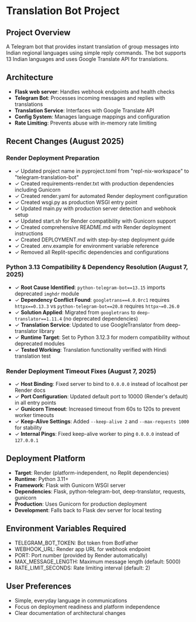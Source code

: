 # Translation Bot Project

## Project Overview
A Telegram bot that provides instant translation of group messages into Indian regional languages using simple reply commands. The bot supports 13 Indian languages and uses Google Translate API for translations.

## Architecture
- **Flask web server**: Handles webhook endpoints and health checks
- **Telegram Bot**: Processes incoming messages and replies with translations
- **Translation Service**: Interfaces with Google Translate API
- **Config System**: Manages language mappings and configuration
- **Rate Limiting**: Prevents abuse with in-memory rate limiting

## Recent Changes (August 2025)
### Render Deployment Preparation
- ✓ Updated project name in pyproject.toml from "repl-nix-workspace" to "telegram-translation-bot"
- ✓ Created requirements-render.txt with production dependencies including Gunicorn
- ✓ Created render.yaml for automated Render deployment configuration
- ✓ Created wsgi.py as production WSGI entry point
- ✓ Updated main.py with production server detection and webhook setup
- ✓ Updated start.sh for Render compatibility with Gunicorn support
- ✓ Created comprehensive README.md with Render deployment instructions
- ✓ Created DEPLOYMENT.md with step-by-step deployment guide
- ✓ Created .env.example for environment variable reference
- ✓ Removed all Replit-specific dependencies and configurations

### Python 3.13 Compatibility & Dependency Resolution (August 7, 2025)
- ✓ **Root Cause Identified**: `python-telegram-bot==13.15` imports deprecated `imghdr` module
- ✓ **Dependency Conflict Found**: `googletrans==4.0.0rc1` requires `httpx==0.13.3` vs `python-telegram-bot==20.8` requires `httpx~=0.26.0`
- ✓ **Solution Applied**: Migrated from `googletrans` to `deep-translator==1.11.4` (no deprecated dependencies)
- ✓ **Translation Service**: Updated to use GoogleTranslator from deep-translator library
- ✓ **Runtime Target**: Set to Python 3.12.3 for modern compatibility without deprecated modules
- ✓ **Tested Working**: Translation functionality verified with Hindi translation test

### Render Deployment Timeout Fixes (August 7, 2025)
- ✓ **Host Binding**: Fixed server to bind to `0.0.0.0` instead of localhost per Render docs
- ✓ **Port Configuration**: Updated default port to 10000 (Render's default) in all entry points
- ✓ **Gunicorn Timeout**: Increased timeout from 60s to 120s to prevent worker timeouts  
- ✓ **Keep-Alive Settings**: Added `--keep-alive 2` and `--max-requests 1000` for stability
- ✓ **Internal Pings**: Fixed keep-alive worker to ping `0.0.0.0` instead of `127.0.0.1`

## Deployment Platform
- **Target**: Render (platform-independent, no Replit dependencies)
- **Runtime**: Python 3.11+
- **Framework**: Flask with Gunicorn WSGI server
- **Dependencies**: Flask, python-telegram-bot, deep-translator, requests, gunicorn
- **Production**: Uses Gunicorn for production deployment
- **Development**: Falls back to Flask dev server for local testing

## Environment Variables Required
- TELEGRAM_BOT_TOKEN: Bot token from BotFather
- WEBHOOK_URL: Render app URL for webhook endpoint
- PORT: Port number (provided by Render automatically)
- MAX_MESSAGE_LENGTH: Maximum message length (default: 5000)
- RATE_LIMIT_SECONDS: Rate limiting interval (default: 2)

## User Preferences
- Simple, everyday language in communications
- Focus on deployment readiness and platform independence
- Clear documentation of architectural changes